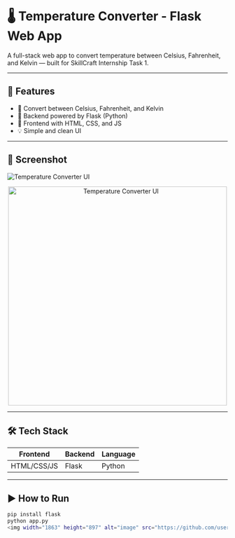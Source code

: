 # 🌡️ Temperature Converter - Flask Web App

A full-stack web app to convert temperature between Celsius, Fahrenheit, and Kelvin — built for SkillCraft Internship Task 1.

---

## 🚀 Features
- 🔁 Convert between Celsius, Fahrenheit, and Kelvin
- 🧠 Backend powered by Flask (Python)
- 🎨 Frontend with HTML, CSS, and JS
- 💡 Simple and clean UI

---

## 📸 Screenshot

![Temperature Converter UI](images/converter_ui.png)
<p align="center">
  <img src="images/converter_ui.png" width="500" alt="Temperature Converter UI"/>
</p>

---

## 🛠️ Tech Stack

| Frontend | Backend | Language |
|----------|---------|----------|
| HTML/CSS/JS | Flask | Python |

---

## ▶️ How to Run

```bash
pip install flask
python app.py
<img width="1863" height="897" alt="image" src="https://github.com/user-attachments/assets/07b7f8b5-53c0-4102-a472-ba29c238713c" />
